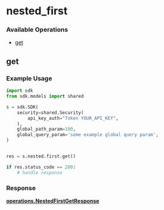 # nested_first

### Available Operations

* [get](#get)

## get

### Example Usage

```python
import sdk
from sdk.models import shared

s = sdk.SDK(
    security=shared.Security(
        api_key_auth="Token YOUR_API_KEY",
    ),
    global_path_param=100,
    global_query_param='some example global query param',
)


res = s.nested.first.get()

if res.status_code == 200:
    # handle response
```


### Response

**[operations.NestedFirstGetResponse](../../models/operations/nestedfirstgetresponse.md)**

